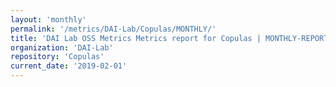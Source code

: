 ```yaml
---
layout: 'monthly'
permalink: '/metrics/DAI-Lab/Copulas/MONTHLY/'
title: 'DAI Lab OSS Metrics Metrics report for Copulas | MONTHLY-REPORT-2019-02-01'
organization: 'DAI-Lab'
repository: 'Copulas'
current_date: '2019-02-01'
---
```

